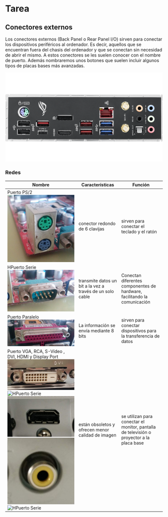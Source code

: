 # Tarea 
## Conectores externos
Los conectores externos (Back Panel o Rear Panel I/O) sirven para conectar los dispositivos periféricos al ordenador. Es decir, aquellos que se encuentran fuera del chasis del ordenador y que se conectan sin necesidad de abrir el mismo. A estos conectores se les suelen conocer con el nombre de puerto. Además nombraremos unos botones que suelen incluir algunos tipos de placas bases más avanzadas.

![Conectores externos](fotoo.png)
### Redes  

| Nombre | Características | Función | 
| ------ | ------ | ------ |
| Puerto PS/2 ![Puerto PS/2](puerto_ps2.jpg) | conector redondo de 6 clavijas | sirven para conectar el teclado y el ratón |
| HPuerto Serie ![HPuerto Serie](puerto_serie.jpg) | transmite datos un bit a la vez a través de un solo cable | Conectan diferentes componentes de hardware, facilitando la comunicación  |
| Puerto Paralelo ![HPuerto Serie](puerto_paralelo.jpg)| La información se envía mediante 8 bits | sirven para conectar dispositivos para la transferencia de datos |
| Puerto VGA, RCA, S-Vídeo , DVI, HDMI y Display Port ![HPuerto Serie](puerto_dvi.jpg) ![HPuerto Serie](puerto_display.jpg) ![HPuerto Serie](puerto_hdmi.jpg) ![HPuerto Serie](puerto_rca.jpg) ![HPuerto Serie](puerto_svideo.jpg) | están obsoletos y ofrecen menor calidad de imagen | se utilizan para conectar el monitor, pantalla de televisión o proyector a la placa base |



